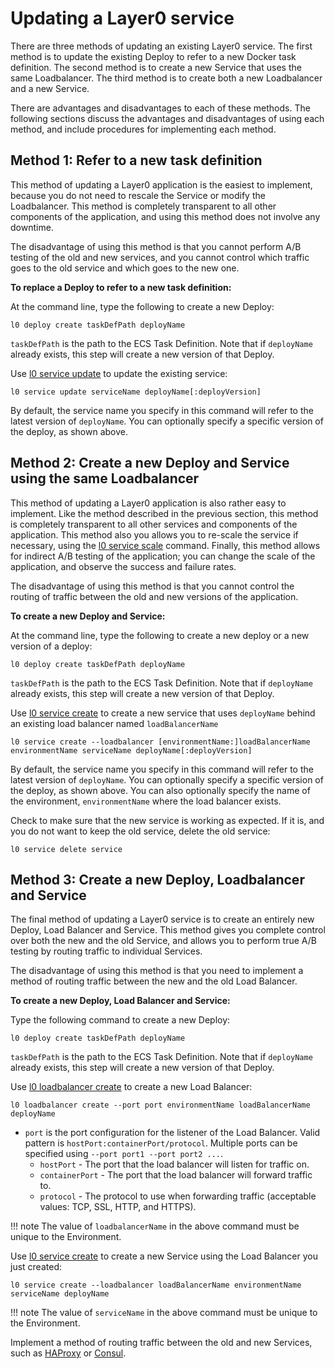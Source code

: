 # Updating a Layer0 service
There are three methods of updating an existing Layer0 service. The first method is to update the existing Deploy to refer to a new Docker task definition. The second method is to create a new Service that uses the same Loadbalancer. The third method is to create both a new Loadbalancer and a new Service.

There are advantages and disadvantages to each of these methods. The following sections discuss the advantages and disadvantages of using each method, and include procedures for implementing each method.

## Method 1: Refer to a new task definition

This method of updating a Layer0 application is the easiest to implement, because you do not need to rescale the Service or modify the Loadbalancer. This method is completely transparent to all other components of the application, and using this method does not involve any downtime.

The disadvantage of using this method is that you cannot perform A/B testing of the old and new services, and you cannot control which traffic goes to the old service and which goes to the new one.

**To replace a Deploy to refer to a new task definition:**

At the command line, type the following to create a new Deploy:

```
l0 deploy create taskDefPath deployName
```

`taskDefPath` is the path to the ECS Task Definition. Note that if `deployName` already exists, this step will create a new version of that Deploy.

Use [l0 service update](cli/#service-update) to update the existing service:
   
```
l0 service update serviceName deployName[:deployVersion]
```

By default, the service name you specify in this command will refer to the latest version of `deployName`. You can optionally specify a specific version of the deploy, as shown above.

## Method 2: Create a new Deploy and Service using the same Loadbalancer

This method of updating a Layer0 application is also rather easy to implement. Like the method described in the previous section, this method is completely transparent to all other services and components of the application. This method also you allows you to re-scale the service if necessary, using the [l0 service scale](cli/#service-scale) command. Finally, this method allows for indirect A/B testing of the application; you can change the scale of the application, and observe the success and failure rates.

The disadvantage of using this method is that you cannot control the routing of traffic between the old and new versions of the application.

**To create a new Deploy and Service:**

At the command line, type the following to create a new deploy or a new version of a deploy:

```
l0 deploy create taskDefPath deployName
```

`taskDefPath` is the path to the ECS Task Definition. Note that if `deployName` already exists, this step will create a new version of that Deploy.

Use [l0 service create](cli/#service-create) to create a new service that uses `deployName` behind an existing load balancer named `loadBalancerName`

```
l0 service create --loadbalancer [environmentName:]loadBalancerName environmentName serviceName deployName[:deployVersion]
```

By default, the service name you specify in this command will refer to the latest version of `deployName`. You can optionally specify a specific version of the deploy, as shown above. You can also optionally specify the name of the environment, `environmentName` where the load balancer exists. 

Check to make sure that the new service is working as expected. If it is, and you do not want to keep the old service, delete the old service: 

```
l0 service delete service
```

## Method 3: Create a new Deploy, Loadbalancer and Service

The final method of updating a Layer0 service is to create an entirely new Deploy, Load Balancer and Service. This method gives you complete control over both the new and the old Service, and allows you to perform true A/B testing by routing traffic to individual Services.

The disadvantage of using this method is that you need to implement a method of routing traffic between the new and the old Load Balancer.

**To create a new Deploy, Load Balancer and Service:**

Type the following command to create a new Deploy:

```
l0 deploy create taskDefPath deployName
```

`taskDefPath` is the path to the ECS Task Definition. Note that if `deployName` already exists, this step will create a new version of that Deploy.

Use [l0 loadbalancer create](cli/#loadbalancer-create) to create a new Load Balancer:

```
l0 loadbalancer create --port port environmentName loadBalancerName deployName
```

* `port` is the port configuration for the listener of the Load Balancer. Valid pattern is `hostPort:containerPort/protocol`. Multiple ports can be specified using `--port port1 --port port2 ...`.
    * `hostPort` - The port that the load balancer will listen for traffic on.
    * `containerPort` - The port that the load balancer will forward traffic to.
    * `protocol` - The protocol to use when forwarding traffic (acceptable values: TCP, SSL, HTTP, and HTTPS).

!!! note
    The value of `loadbalancerName` in the above command must be unique to the Environment.

Use [l0 service create](cli/#service-create) to create a new Service using the Load Balancer you just created: 

```
l0 service create --loadbalancer loadBalancerName environmentName serviceName deployName
```

!!! note
    The value of `serviceName` in the above command  must be unique to the Environment.

Implement a method of routing traffic between the old and new Services, such as [HAProxy](http://www.haproxy.org) or [Consul](https://www.consul.io).
